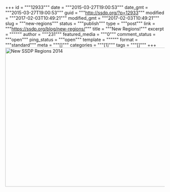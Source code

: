 +++
id = """12933"""
date = """2015-03-27T19:00:53"""
date_gmt = """2015-03-27T19:00:53"""
guid = """http://ssdp.org/?p=12933"""
modified = """2017-02-03T10:49:21"""
modified_gmt = """2017-02-03T10:49:21"""
slug = """new-regions"""
status = """publish"""
type = """post"""
link = """https://ssdp.org/blog/new-regions/"""
title = """New Regions!"""
excerpt = """"""
author = """231"""
featured_media = """0"""
comment_status = """open"""
ping_status = """open"""
template = """"""
format = """standard"""
meta = """[]"""
categories = """[1]"""
tags = """[]"""
+++
<a href="http://ssdp.org/assets/region_map_2014_all.png"><img class="aligncenter wp-image-12934" src="http://ssdp.org/assets/region_map_2014_all.png" alt="New SSDP Regions 2014" width="621" height="439" /></a>
